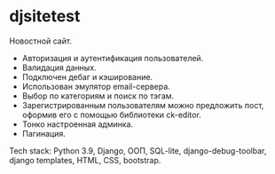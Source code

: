 # djsitetest
Новостной сайт.
- Авторизация и аутентификация пользователей.
- Валидация данных.
- Подключен дебаг и кэширование.
- Использован эмулятор email-сервера.
- Выбор по категориям и поиск по тэгам.
- Зарегистрированным пользователям можно предложить пост, оформив его с помощью библиотеки ck-editor.
- Тонко настроенная админка.
- Пагинация.

Tech stack: Python 3.9, Django, ООП, SQL-lite, django-debug-toolbar, django templates, HTML, CSS, bootstrap.
